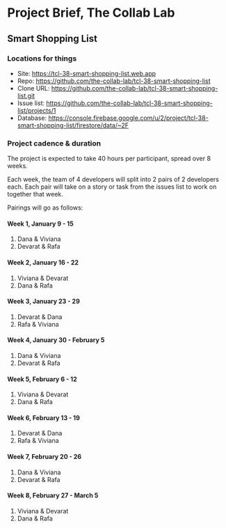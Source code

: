 # Project Brief, The Collab Lab

## Smart Shopping List

### Locations for things

- Site: https://tcl-38-smart-shopping-list.web.app
- Repo: https://github.com/the-collab-lab/tcl-38-smart-shopping-list
- Clone URL: https://github.com/the-collab-lab/tcl-38-smart-shopping-list.git
- Issue list: https://github.com/the-collab-lab/tcl-38-smart-shopping-list/projects/1
- Database: https://console.firebase.google.com/u/2/project/tcl-38-smart-shopping-list/firestore/data/~2F

### Project cadence & duration

The project is expected to take 40 hours per participant, spread over 8 weeks.

Each week, the team of 4 developers will split into 2 pairs of 2 developers each. Each pair will take on a story or task from the issues list to work on together that week.

Pairings will go as follows:

#### Week 1, January 9 - 15

1. Dana & Viviana
2. Devarat & Rafa

#### Week 2, January 16 - 22

1. Viviana & Devarat
2. Dana & Rafa

#### Week 3, January 23 - 29

1. Devarat & Dana
2. Rafa & Viviana

#### Week 4, January 30 - February 5

1. Dana & Viviana
2. Devarat & Rafa

#### Week 5, February 6 - 12

1. Viviana & Devarat
2. Dana & Rafa

#### Week 6, February 13 - 19

1. Devarat & Dana
2. Rafa & Viviana

#### Week 7, February 20 - 26

1. Dana & Viviana
2. Devarat & Rafa

#### Week 8, February 27 - March 5

1. Viviana & Devarat
2. Dana & Rafa
